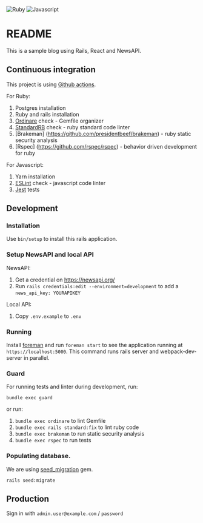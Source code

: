 ![Ruby](https://github.com/mauriciohodinkee/infinite_blog/workflows/Ruby/badge.svg)
![Javascript](https://github.com/mauriciohodinkee/infinite_blog/workflows/Javascript/badge.svg)

# README

This is a sample blog using Rails, React and NewsAPI.
## Continuous integration

This project is using [Github actions](https://github.com/mauriciohodinkee/infinite_blog/actions).

For Ruby:
1. Postgres installation
2. Ruby and rails installation
3. [Ordinare](https://github.com/nikolalsvk/ordinare) check - Gemfile organizer
4. [StandardRB](https://github.com/testdouble/standard) check - ruby standard code linter
5. [Brakeman] (https://github.com/presidentbeef/brakeman) - ruby static security analysis
6. [Rspec] (https://github.com/rspec/rspec) - behavior driven development for ruby

For Javascript:
1. Yarn installation
2. [ESLint](https://github.com/eslint/eslint) check - javascript code linter
3. [Jest](https://jestjs.io/) tests
## Development

### Installation

Use `bin/setup` to install this rails application.

### Setup NewsAPI and local API

NewsAPI:
1. Get a credential on https://newsapi.org/
2. Run `rails credentials:edit --environment=development` to add a `news_api_key: YOURAPIKEY`

Local API:
1. Copy `.env.example` to `.env`

### Running

Install [foreman](https://www.theforeman.org/) and run `foreman start` to see the application running at `https://localhost:5000`. This command runs rails server and webpack-dev-server in parallel.

### Guard

For running tests and linter during development, run:

`bundle exec guard`

or run:

1. `bundle exec ordinare` to lint Gemfile
2. `bundle exec rails standard:fix` to lint ruby code
3. `bundle exec brakeman` to run static security analysis
4. `bundle exec rspec` to run tests

### Populating database.

We are using [seed_migration](https://github.com/harrystech/seed_migration) gem.

`rails seed:migrate`

## Production

Sign in with `admin.user@example.com` / `password`
